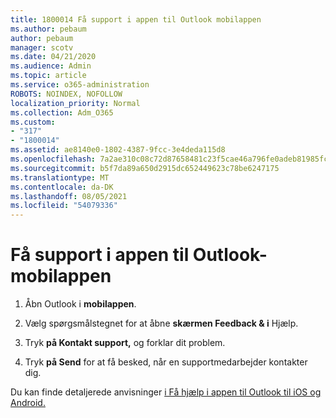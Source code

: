 ```yaml
---
title: 1800014 Få support i appen til Outlook mobilappen
ms.author: pebaum
author: pebaum
manager: scotv
ms.date: 04/21/2020
ms.audience: Admin
ms.topic: article
ms.service: o365-administration
ROBOTS: NOINDEX, NOFOLLOW
localization_priority: Normal
ms.collection: Adm_O365
ms.custom:
- "317"
- "1800014"
ms.assetid: ae8140e0-1802-4387-9fcc-3e4deda115d8
ms.openlocfilehash: 7a2ae310c08c72d87658481c23f5cae46a796fe0adeb81985fc333343326d256
ms.sourcegitcommit: b5f7da89a650d2915dc652449623c78be6247175
ms.translationtype: MT
ms.contentlocale: da-DK
ms.lasthandoff: 08/05/2021
ms.locfileid: "54079336"
---
```

# <a name="get-in-app-support-for-the-outlook-mobile-app"></a>Få support i appen til Outlook-mobilappen

1. Åbn Outlook i **mobilappen**.

2. Vælg spørgsmålstegnet for at åbne **skærmen Feedback &amp; i** Hjælp.

3. Tryk **på Kontakt support,** og forklar dit problem.

4. Tryk **på Send** for at få besked, når en supportmedarbejder kontakter dig.

Du kan finde detaljerede anvisninger [i Få hjælp i appen til Outlook til iOS og Android.](https://support.office.com/article/218a22d1-9fa5-4889-b689-de1c63493243.aspx#ID0EAABAAA=Contact_Support)
